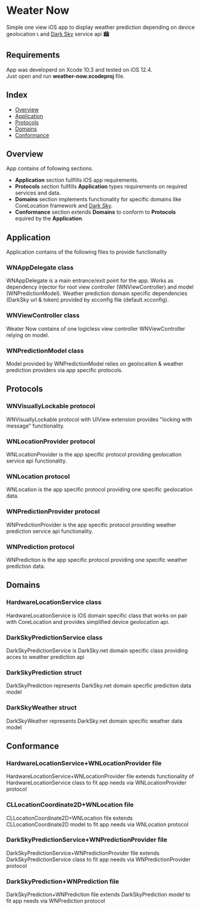 # Weater Now
Simple one view iOS app to display weather prediction depending on device geolocation 📞 and [Dark Sky](darksky.net) service api 🏙

## Requirements
App was developerd on Xcode 10.3 and tested on iOS 12.4.  
Just open and run **weather-now.xcodeproj** file.

## Index

- [Overview](##overview)
- [Application](##application)
- [Protocols](##protocols)
- [Domains](##domains)
- [Conformance](##conformance)

## Overview
App contains of following sections.  
- **Application** section fullfills iOS app requirements.  
- **Protocols** section fullfills **Application** types requirements on required services and data.  
- **Domains** section implements functionality for specific domains like CoreLocation framework and  [Dark Sky](darksky.net).  
- **Conformance** section extends **Domains** to conform to **Protocols** equired by the **Application**.  

## Application
Application contains of the following files to provide functionality

### WNAppDelegate class
WNAppDelegate is a main entrance/exit point for the app. Works as dependency injector for root view controller (WNViewController) and model (WNPredictionModel).
Weather prediction domain specific dependencies (DarkSky url & token) provided by xcconfig file (default.xcconfig).

### WNViewController class
Weater Now contains of one logicless view controller WNViewController relying on model.

### WNPredictionModel class
Model provided by WNPredictionModel relies on geolocation & weather prediction providers via app specific protocols.

## Protocols

### WNVisuallyLockable protocol
WNVisuallyLockable protocol with UIView extension provides "locking with message" functionality.

### WNLocationProvider protocol
WNLocationProvider is the app specific protocol providing geolocation service api functionality.

### WNLocation protocol
WNLocation is the app specific protocol providing one specific geolocation data.

### WNPredictionProvider protocol
WNPredictionProvider is the app specific protocol providing weather prediction service api functionality.

### WNPrediction protocol
WNPrediction is the app specific protocol providing one specific weather prediction data.

## Domains

### HardwareLocationService class
HardwareLocationService is iOS domain specific class that works on pair with CoreLocation and provides simplified device geolocation api.

### DarkSkyPredictionService class
DarkSkyPredictionService is DarkSky.net domain specific class providing acces to weather prediction api

### DarkSkyPrediction struct
DarkSkyPrediction represents DarkSky.net domain specific prediction data model

### DarkSkyWeather struct
DarkSkyWeather represents DarkSky.net domain specific weather data model

## Conformance

### HardwareLocationService+WNLocationProvider file
HardwareLocationService+WNLocationProvider file extends functionality of HardwareLocationService class to fit app needs via WNLocationProvider protocol

### CLLocationCoordinate2D+WNLocation file
CLLocationCoordinate2D+WNLocation file extends CLLocationCoordinate2D model to fit app needs via WNLocation protocol

### DarkSkyPredictionService+WNPredictionProvider file
DarkSkyPredictionService+WNPredictionProvider file extends DarkSkyPredictionService class to fit app needs via WNPredictionProvider protocol

### DarkSkyPrediction+WNPrediction file
DarkSkyPrediction+WNPrediction file extends DarkSkyPrediction model to fit app needs via WNPrediction protocol

